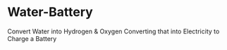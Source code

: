 # Water-Battery
Convert Water into Hydrogen &amp; Oxygen Converting that into Electricity to Charge a Battery
